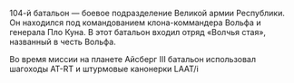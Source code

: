 104-й батальон — боевое подразделение Великой армии Республики. Он находился под командованием клона-коммандера Вольфа и генерала Пло Куна. В этот батальон входил отряд «Волчья стая», названный в честь Вольфа.

Во время миссии на планете Айсберг III батальон использовал шагоходы AT-RT и штурмовые канонерки LAAT/i